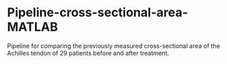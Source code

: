 # Pipeline-cross-sectional-area-MATLAB
Pipeline for comparing the previously measured cross-sectional area of the Achilles tendon of 29 patients before and after treatment.
